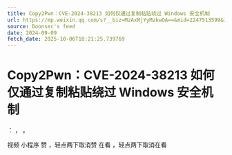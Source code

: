 ```yaml
---
title: Copy2Pwn：CVE-2024-38213 如何仅通过复制粘贴绕过 Windows 安全机制
url: https://mp.weixin.qq.com/s?__biz=MzAxMjYyMzkwOA==&mid=2247513599&idx=2&sn=b25be6ece986744ffd85d9161050359e
source: Doonsec's feed
date: 2024-09-09
fetch_date: 2025-10-06T18:21:25.739769
---
```


# Copy2Pwn：CVE-2024-38213 如何仅通过复制粘贴绕过 Windows 安全机制

：
，
。

视频
小程序
赞
，轻点两下取消赞
在看
，轻点两下取消在看